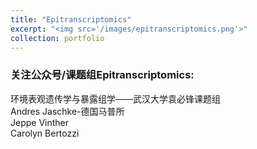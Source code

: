 ```yaml
---
title: "Epitranscriptomics"
excerpt: "<img src='/images/epitranscriptomics.png'>"
collection: portfolio
---
```


### 关注公众号/课题组Epitranscriptomics:    
环境表观遗传学与暴露组学——武汉大学袁必锋课题组  
Andres Jaschke-德国马普所  
Jeppe Vinther  
Carolyn Bertozzi  
